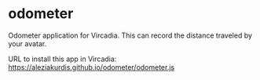 # odometer
Odometer application for Vircadia. This can record the distance traveled by your avatar.

URL to install this app in Vircadia:
https://aleziakurdis.github.io/odometer/odometer.js
